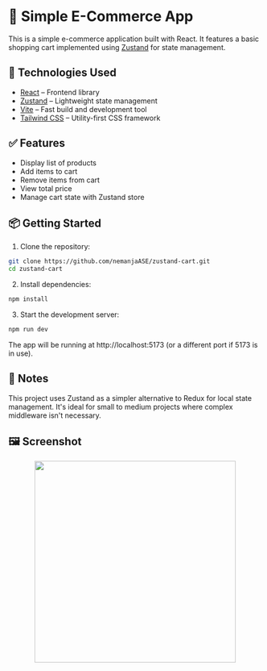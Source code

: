 # 🛒 Simple E-Commerce App

This is a simple e-commerce application built with React. It features a basic shopping cart implemented using [Zustand](https://github.com/pmndrs/zustand) for state management.

## 🚀 Technologies Used

- [React](https://reactjs.org/) – Frontend library
- [Zustand](https://github.com/pmndrs/zustand) – Lightweight state management
- [Vite](https://vitejs.dev/) – Fast build and development tool
- [Tailwind CSS](https://tailwindcss.com/) – Utility-first CSS framework

## ✅ Features

- Display list of products
- Add items to cart
- Remove items from cart
- View total price
- Manage cart state with Zustand store

## 📦 Getting Started

1. Clone the repository:

```bash
git clone https://github.com/nemanjaASE/zustand-cart.git
cd zustand-cart
```
2. Install dependencies:

```bash
npm install
```

3. Start the development server:

```bash
npm run dev
```

The app will be running at http://localhost:5173 (or a different port if 5173 is in use).
## 🧠 Notes

This project uses Zustand as a simpler alternative to Redux for local state management. It's ideal for small to medium projects where complex middleware isn't necessary.

## 🖼️ Screenshot

<p align="center">
  <img src="https://github.com/user-attachments/assets/e371d4d6-3d95-4bd3-9918-b907f639f395" width="400" />
</p>


